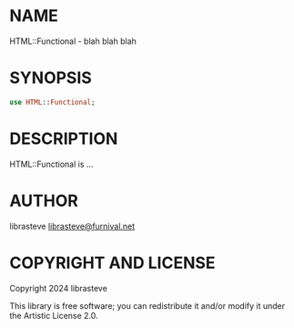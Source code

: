NAME
====

HTML::Functional - blah blah blah

SYNOPSIS
========

```raku
use HTML::Functional;
```

DESCRIPTION
===========

HTML::Functional is ...

AUTHOR
======

librasteve <librasteve@furnival.net>

COPYRIGHT AND LICENSE
=====================

Copyright 2024 librasteve

This library is free software; you can redistribute it and/or modify it under the Artistic License 2.0.


